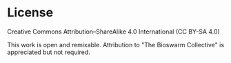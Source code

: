 # License
Creative Commons Attribution–ShareAlike 4.0 International (CC BY-SA 4.0)

This work is open and remixable. Attribution to "The Bioswarm Collective" is appreciated but not required.
